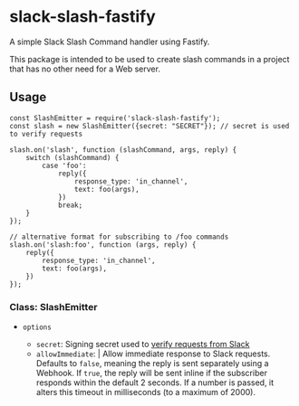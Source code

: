 # slack-slash-fastify

A simple Slack Slash Command handler using Fastify.

This package is intended to be used to create slash commands in a project that has no other need for a Web server.

## Usage

```
const SlashEmitter = require('slack-slash-fastify');
const slash = new SlashEmitter({secret: "SECRET"}); // secret is used to verify requests

slash.on('slash', function (slashCommand, args, reply) {
    switch (slashCommand) {
        case 'foo':
            reply({
                response_type: 'in_channel',
                text: foo(args),
            })
            break;
    }
});

// alternative format for subscribing to /foo commands
slash.on('slash:foo', function (args, reply) {
    reply({
        response_type: 'in_channel',
        text: foo(args),
    })
});
```

### Class: SlashEmitter

* `options` <Object>
    * `secret`: <string> Signing secret used to [verify requests from Slack](https://api.slack.com/docs/verifying-requests-from-slack)
    * `allowImmediate`: <boolean>|<number> Allow immediate response to Slack requests. Defaults to `false`, meaning the reply is sent separately using a Webhook. If `true`, the reply will be sent inline if the subscriber responds within the default 2 seconds. If a number is passed, it alters this timeout in milliseconds (to a maximum of 2000).
